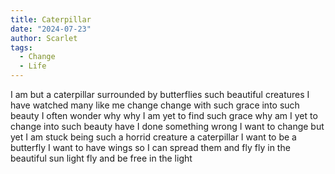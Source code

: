 ```yaml
---
title: Caterpillar
date: "2024-07-23"
author: Scarlet
tags:
  - Change
  - Life
---
```


I am but a caterpillar
surrounded by butterflies
such beautiful creatures
I have watched many like me change
change with such grace into such beauty
I often wonder why
why I am yet to find such grace
why am I yet to change into such beauty
have I done something wrong
I want to change
but yet I am stuck being such a horrid creature
a caterpillar
I want to be a butterfly
I want to have wings
so I can spread them and fly
fly in the beautiful sun light
fly and be free in the light
